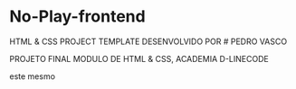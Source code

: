 # No-Play-frontend

HTML & CSS PROJECT TEMPLATE
DESENVOLVIDO POR # PEDRO VASCO

PROJETO FINAL MODULO DE HTML & CSS, ACADEMIA D-LINECODE

este mesmo